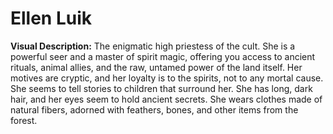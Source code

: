 # Ellen Luik

**Visual Description:** The enigmatic high priestess of the cult. She is a powerful seer and a master of spirit magic, offering you access to ancient rituals, animal allies, and the raw, untamed power of the land itself. Her motives are cryptic, and her loyalty is to the spirits, not to any mortal cause. She seems to tell stories to children that surround her. She has long, dark hair, and her eyes seem to hold ancient secrets. She wears clothes made of natural fibers, adorned with feathers, bones, and other items from the forest.
